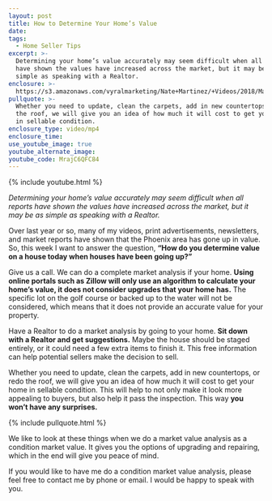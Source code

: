 ```yaml
---
layout: post
title: How to Determine Your Home’s Value
date:
tags:
  - Home Seller Tips
excerpt: >-
  Determining your home’s value accurately may seem difficult when all reports
  have shown the values have increased across the market, but it may be as
  simple as speaking with a Realtor.
enclosure: >-
  https://s3.amazonaws.com/vyralmarketing/Nate+Martinez/+Videos/2018/May/Valley+of+the+Sun+Real+Estate+Agent-+Determining+the+Value+of+Your+House.mp4
pullquote: >-
  Whether you need to update, clean the carpets, add in new countertops, or redo
  the roof, we will give you an idea of how much it will cost to get your home
  in sellable condition.
enclosure_type: video/mp4
enclosure_time:
use_youtube_image: true
youtube_alternate_image:
youtube_code: MrajC6QFC84
---
```


{% include youtube.html %}

*Determining your home’s value accurately may seem difficult when all reports have shown the values have increased across the market, but it may be as simple as speaking with a Realtor.*

Over last year or so, many of my videos, print advertisements, newsletters, and market reports have shown that the Phoenix area has gone up in value. So, this week I want to answer the question, **“How do you determine value on a house today when houses have been going up?”**

Give us a call. We can do a complete market analysis if your home. **Using online portals such as Zillow will only use an algorithm to calculate your home’s value, it does not consider upgrades that your home has.** The specific lot on the golf course or backed up to the water will not be considered, which means that it does not provide an accurate value for your property.

Have a Realtor to do a market analysis by going to your home. **Sit down with a Realtor and get suggestions.** Maybe the house should be staged entirely, or it could need a few extra items to finish it. This free information can help potential sellers make the decision to sell.

Whether you need to update, clean the carpets, add in new countertops, or redo the roof, we will give you an idea of how much it will cost to get your home in sellable condition. This will help to not only make it look more appealing to buyers, but also help it pass the inspection. This way **you won’t have any surprises.**

{% include pullquote.html %}

We like to look at these things when we do a market value analysis as a condition market value. It gives you the options of upgrading and repairing, which in the end will give you peace of mind.

If you would like to have me do a condition market value analysis, please feel free to contact me by phone or email. I would be happy to speak with you.